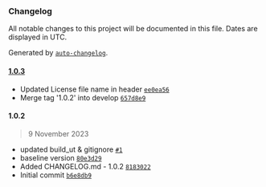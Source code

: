 ### Changelog

All notable changes to this project will be documented in this file. Dates are displayed in UTC.

Generated by [`auto-changelog`](https://github.com/CookPete/auto-changelog).

#### [1.0.3](https://public-github.com/rdkcentral/rdk-halif-deepsleep_manager/compare/1.0.2...1.0.3)

- Updated License file name in header [`ee0ea56`](https://public-github.com/rdkcentral/rdk-halif-deepsleep_manager/commit/ee0ea566b231c49d43c3c7443029f23e0761acd0)
- Merge tag '1.0.2' into develop [`657d8e9`](https://public-github.com/rdkcentral/rdk-halif-deepsleep_manager/commit/657d8e98838b811855cc582f08e5445ff97f7c55)

#### 1.0.2

> 9 November 2023

- updated build_ut & gitignore [`#1`](https://public-github.com/rdkcentral/rdk-halif-deepsleep_manager/pull/1)
- baseline version [`80e3d29`](https://public-github.com/rdkcentral/rdk-halif-deepsleep_manager/commit/80e3d294810e5bed5ef1dc573cfc13d097d48f41)
- Added CHANGELOG.md - 1.0.2 [`8183022`](https://public-github.com/rdkcentral/rdk-halif-deepsleep_manager/commit/8183022f62203eceaea39935bfeab3ba5915a298)
- Initial commit [`b6e8db9`](https://public-github.com/rdkcentral/rdk-halif-deepsleep_manager/commit/b6e8db9147ebecef43a3eae88d43945194ea0392)
